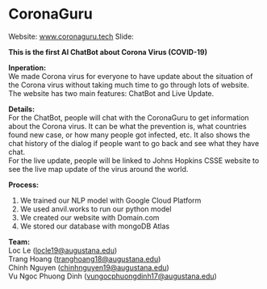 # CoronaGuru
Website: www.coronaguru.tech
Slide: 

**This is the first AI ChatBot about Corona Virus (COVID-19)**

**Inperation:** \
We made Corona virus for everyone to have update about the situation of the Corona virus without taking much time to go through lots of website. \
The website has two main features: ChatBot and Live Update.

**Details:** \
For the ChatBot, people will chat with the CoronaGuru to get information about the Corona virus. It can be what the prevention is, what countries found new case, or how many people got infected, etc. It also shows the chat history of the dialog if people want to go back and see what they have chat. \
For the live update, people will be linked to Johns Hopkins CSSE website to see the live map update of the virus around the world.

**Process:** 
1. We trained our NLP model with Google Cloud Platform
2. We used anvil.works to run our python model
3. We created our website with Domain.com
4. We stored our database with mongoDB Atlas

**Team:** \
Loc Le (locle19@augustana.edu) \
Trang Hoang (tranghoang18@augustana.edu) \
Chinh Nguyen (chinhnguyen19@augustana.edu) \
Vu Ngoc Phuong Dinh (vungocphuongdinh17@augustana.edu)
